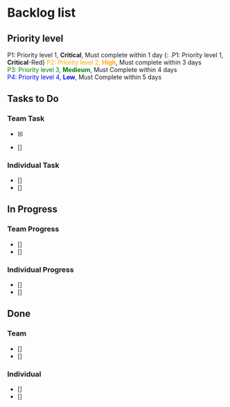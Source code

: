# Backlog list
## Priority level
P1: Priority level 1, **Critical**, Must complete within 1 day 
{: .P1: Priority level 1, **Critical**-Red}
<span style="color: Orange;"> P2: Priority level 2, **High**</span>, Must complete within 3 days    
<span style="color: Green;">P3: Priority level 3, **Medieum**</span>, Must Complete within 4 days    
<span style="color: Blue;">P4: Priority level 4, **Low**</span>, Must Complete within 5 days  

## Tasks to Do
### Team Task  
- [X] 
- []
### Individual Task
- []
- []


## In Progress
### Team Progress
- []
- []
### Individual Progress
- []
- []


## Done
### Team 
- []
- []
### Individual 
- []
- []
